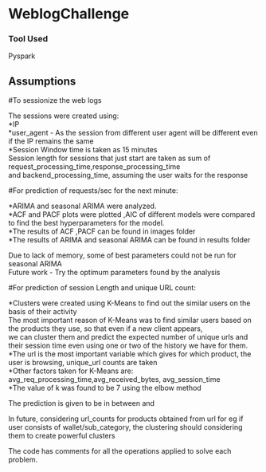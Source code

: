 # WeblogChallenge


### Tool Used

Pyspark


## Assumptions


#To sessionize the web logs<br />

The sessions were created using:<br />
*IP <br />
*user_agent - As the session from different user agent will be different even if the IP remains the same<br />
*Session Window time is taken as 15 minutes<br />
Session length for sessions that just start are taken as sum of request_processing_time,response_processing_time <br />
and backend_processing_time, assuming the user waits for the response<br />
 

#For prediction of requests/sec for the next minute:<br />

*ARIMA and seasonal ARIMA were analyzed. <br />
*ACF and PACF plots were plotted ,AIC of different models were compared to find the best hyperparameters for the model.<br />
*The results of ACF ,PACF can be found in images folder<br />
*The results of ARIMA and seasonal ARIMA can be found in results folder<br />

Due to lack of memory, some of best parameters could  not be run for seasonal ARIMA<br />
Future work - Try the optimum parameters found by the analysis<br />


#For prediction of session Length and unique URL count:<br />

*Clusters were created using K-Means to find out the similar users on the basis of their activity<br />
The most important reason of K-Means was to find similar users based on the products they use, so that even if a new client appears,<br />
we can cluster them and predict the expected number of unique urls and their session time even using one or two of the history we have for them.<br />
*The url is the most important variable which gives for which product, the user is browsing, unique_url counts are taken<br />
*Other factors taken for K-Means are: avg_req_processing_time,avg_received_bytes, avg_session_time<br />
*The value of k was found to be 7 using the elbow method<br />

The prediction is given to be in between <the average session time of IP through history> and <average session time of the cluster to which it belongs><br />

In future, considering url_counts for products obtained from url for eg if user consists of wallet/sub_category, the clustering should considering
them to create powerful clusters<br />

The code has comments for all the operations applied to solve each problem.<br />

